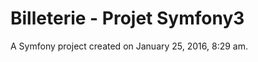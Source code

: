 Billeterie - Projet Symfony3  
============================

A Symfony project created on January 25, 2016, 8:29 am.
